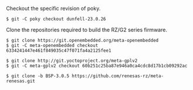 Checkout the specific revision of poky.

```
$ git -C poky checkout dunfell-23.0.26
```

Clone the repositories required to build the RZ/G2 series firmware.

```
$ git clone https://git.openembedded.org/meta-openembedded
$ git -C meta-openembedded checkout 6334241447e461f849035c47f071fa4a2125fee1

$ git clone http://git.yoctoproject.org/meta-gplv2
$ git -C meta-gplv2 checkout 60b251c25ba87e946a0ca4cdc8d17b1cb09292ac

$ git clone -b BSP-3.0.5 https://github.com/renesas-rz/meta-renesas.git
```
